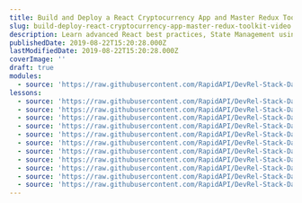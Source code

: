 ```yaml
---
title: Build and Deploy a React Cryptocurrency App and Master Redux Toolkit in One Video
slug: build-deploy-react-cryptocurrency-app-master-redux-toolkit-video
description: Learn advanced React best practices, State Management using Redux Toolkit, UI Creation using Ant Design, creating charts using Chart.js, and fetching data from multiple sources using RapidAPI while building the best Cryptocurrency App on YouTube - Cryptoverse.
publishedDate: 2019-08-22T15:20:28.000Z
lastModifiedDate: 2019-08-22T15:20:28.000Z
coverImage: ''
draft: true
modules:
  - source: 'https://raw.githubusercontent.com/RapidAPI/DevRel-Stack-Data/dev/lms/courses/build-deploy-react-cryptocurrency-app-master-redux-toolkit-video/index.md'
lessons:
  - source: 'https://raw.githubusercontent.com/RapidAPI/DevRel-Stack-Data/dev/lms/courses/build-deploy-react-cryptocurrency-app-master-redux-toolkit-video/01-intro.md'
  - source: 'https://raw.githubusercontent.com/RapidAPI/DevRel-Stack-Data/dev/lms/courses/build-deploy-react-cryptocurrency-app-master-redux-toolkit-video/02-rapidapi.md'
  - source: 'https://raw.githubusercontent.com/RapidAPI/DevRel-Stack-Data/dev/lms/courses/build-deploy-react-cryptocurrency-app-master-redux-toolkit-video/03-layout.md'
  - source: 'https://raw.githubusercontent.com/RapidAPI/DevRel-Stack-Data/dev/lms/courses/build-deploy-react-cryptocurrency-app-master-redux-toolkit-video/04-homepage.md'
  - source: 'https://raw.githubusercontent.com/RapidAPI/DevRel-Stack-Data/dev/lms/courses/build-deploy-react-cryptocurrency-app-master-redux-toolkit-video/05-redux-toolkit-api-dev.md'
  - source: 'https://raw.githubusercontent.com/RapidAPI/DevRel-Stack-Data/dev/lms/courses/build-deploy-react-cryptocurrency-app-master-redux-toolkit-video/06-cryptocurrencies.md'
  - source: 'https://raw.githubusercontent.com/RapidAPI/DevRel-Stack-Data/dev/lms/courses/build-deploy-react-cryptocurrency-app-master-redux-toolkit-video/07-crypto-news.md'
  - source: 'https://raw.githubusercontent.com/RapidAPI/DevRel-Stack-Data/dev/lms/courses/build-deploy-react-cryptocurrency-app-master-redux-toolkit-video/08-crypto-details.md'
  - source: 'https://raw.githubusercontent.com/RapidAPI/DevRel-Stack-Data/dev/lms/courses/build-deploy-react-cryptocurrency-app-master-redux-toolkit-video/09-chart.md'
  - source: 'https://raw.githubusercontent.com/RapidAPI/DevRel-Stack-Data/dev/lms/courses/build-deploy-react-cryptocurrency-app-master-redux-toolkit-video/10-mobile-navigation.md'
  - source: 'https://raw.githubusercontent.com/RapidAPI/DevRel-Stack-Data/dev/lms/courses/build-deploy-react-cryptocurrency-app-master-redux-toolkit-video/11-challenge.md'
---
```


